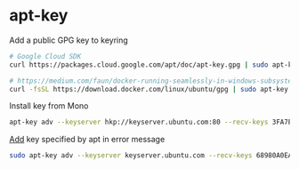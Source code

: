 # apt-key

Add a public GPG key to keyring
```sh
# Google Cloud SDK
curl https://packages.cloud.google.com/apt/doc/apt-key.gpg | sudo apt-key add -

# https://medium.com/faun/docker-running-seamlessly-in-windows-subsystem-linux-6ef8412377aa
curl -fsSL https://download.docker.com/linux/ubuntu/gpg | sudo apt-key add -
```
Install key from Mono
```sh
apt-key adv --keyserver hkp://keyserver.ubuntu.com:80 --recv-keys 3FA7E0328081BFF6A14DA29AA6A19B38D3D831EF
```

[Add](https://itsfoss.com/solve-gpg-error-signatures-verified-ubuntu/ "How to fix \"The following signatures couldn't be verified\" error in Ubuntu") key specified by apt in error message
```sh
sudo apt-key adv --keyserver keyserver.ubuntu.com --recv-keys 68980A0EA10B4DE8
```
